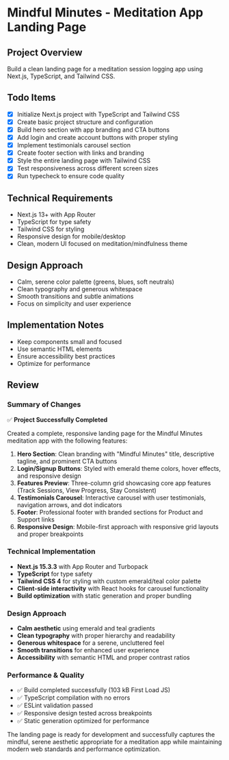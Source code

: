 # Mindful Minutes - Meditation App Landing Page

## Project Overview
Build a clean landing page for a meditation session logging app using Next.js, TypeScript, and Tailwind CSS.

## Todo Items
- [x] Initialize Next.js project with TypeScript and Tailwind CSS
- [x] Create basic project structure and configuration
- [x] Build hero section with app branding and CTA buttons
- [x] Add login and create account buttons with proper styling
- [x] Implement testimonials carousel section
- [x] Create footer section with links and branding
- [x] Style the entire landing page with Tailwind CSS
- [x] Test responsiveness across different screen sizes
- [x] Run typecheck to ensure code quality

## Technical Requirements
- Next.js 13+ with App Router
- TypeScript for type safety
- Tailwind CSS for styling
- Responsive design for mobile/desktop
- Clean, modern UI focused on meditation/mindfulness theme

## Design Approach
- Calm, serene color palette (greens, blues, soft neutrals)
- Clean typography and generous whitespace
- Smooth transitions and subtle animations
- Focus on simplicity and user experience

## Implementation Notes
- Keep components small and focused
- Use semantic HTML elements
- Ensure accessibility best practices
- Optimize for performance

## Review

### Summary of Changes
✅ **Project Successfully Completed**

Created a complete, responsive landing page for the Mindful Minutes meditation app with the following features:

1. **Hero Section**: Clean branding with "Mindful Minutes" title, descriptive tagline, and prominent CTA buttons
2. **Login/Signup Buttons**: Styled with emerald theme colors, hover effects, and responsive design
3. **Features Preview**: Three-column grid showcasing core app features (Track Sessions, View Progress, Stay Consistent)
4. **Testimonials Carousel**: Interactive carousel with user testimonials, navigation arrows, and dot indicators
5. **Footer**: Professional footer with branded sections for Product and Support links
6. **Responsive Design**: Mobile-first approach with responsive grid layouts and proper breakpoints

### Technical Implementation
- **Next.js 15.3.3** with App Router and Turbopack
- **TypeScript** for type safety
- **Tailwind CSS 4** for styling with custom emerald/teal color palette
- **Client-side interactivity** with React hooks for carousel functionality
- **Build optimization** with static generation and proper bundling

### Design Approach
- **Calm aesthetic** using emerald and teal gradients
- **Clean typography** with proper hierarchy and readability
- **Generous whitespace** for a serene, uncluttered feel
- **Smooth transitions** for enhanced user experience
- **Accessibility** with semantic HTML and proper contrast ratios

### Performance & Quality
- ✅ Build completed successfully (103 kB First Load JS)
- ✅ TypeScript compilation with no errors
- ✅ ESLint validation passed
- ✅ Responsive design tested across breakpoints
- ✅ Static generation optimized for performance

The landing page is ready for development and successfully captures the mindful, serene aesthetic appropriate for a meditation app while maintaining modern web standards and performance optimization.
